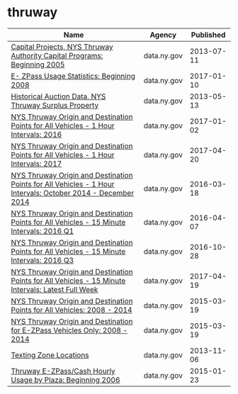 # thruway

Name | Agency | Published
---- | ---- | ---------
[Capital Projects, NYS Thruway Authority Capital Programs: Beginning 2005](../datasets/n5iq-rskv.md) | data.ny.gov | 2013-07-11
[E- ZPass Usage Statistics: Beginning 2008](../datasets/aqxx-gufc.md) | data.ny.gov | 2017-01-10
[Historical Auction Data, NYS Thruway Surplus Property](../datasets/udn2-m26a.md) | data.ny.gov | 2013-05-13
[NYS Thruway Origin and Destination Points for All Vehicles - 1 Hour Intervals: 2016](../datasets/23v4-2ycs.md) | data.ny.gov | 2017-01-02
[NYS Thruway Origin and Destination Points for All Vehicles - 1 Hour Intervals: 2017](../datasets/r4tg-z3mz.md) | data.ny.gov | 2017-04-20
[NYS Thruway Origin and Destination Points for All Vehicles - 1 Hour Intervals: October 2014 - December 2014](../datasets/i57x-udiw.md) | data.ny.gov | 2016-03-18
[NYS Thruway Origin and Destination Points for All Vehicles - 15 Minute Intervals: 2016 Q1](../datasets/4n7x-kstx.md) | data.ny.gov | 2016-04-07
[NYS Thruway Origin and Destination Points for All Vehicles - 15 Minute Intervals: 2016 Q3](../datasets/ib6f-ap6m.md) | data.ny.gov | 2016-10-28
[NYS Thruway Origin and Destination Points for All Vehicles - 15 Minute Intervals: Latest Full Week](../datasets/4dbf-24u2.md) | data.ny.gov | 2017-04-19
[NYS Thruway Origin and Destination Points for All Vehicles: 2008 - 2014](../datasets/tw9e-7nms.md) | data.ny.gov | 2015-03-19
[NYS Thruway Origin and Destination for E-ZPass Vehicles Only: 2008 - 2014](../datasets/f9we-t9h3.md) | data.ny.gov | 2015-03-19
[Texting Zone Locations](../datasets/c3dv-qqzw.md) | data.ny.gov | 2013-11-06
[Thruway E-ZPass/Cash Hourly Usage by Plaza: Beginning 2006](../datasets/2hz2-2s5g.md) | data.ny.gov | 2015-01-23

